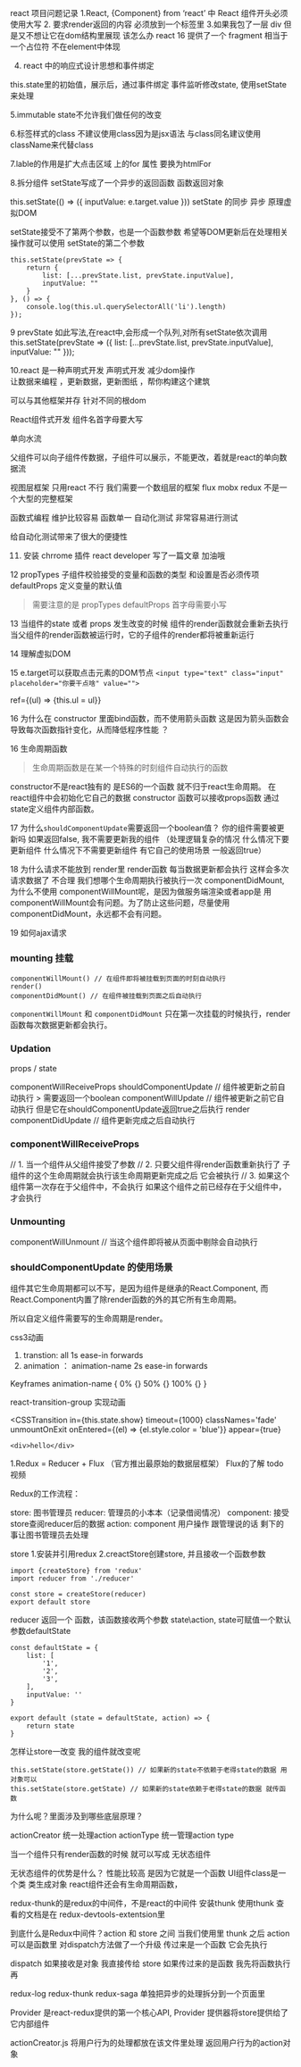 react 项目问题记录
1.React, {Component} from ‘react’ 中 React 组件开头必须使用大写 
2. 要求render返回的内容 必须放到一个标签里 
3.如果我包了一层 div 但是又不想让它在dom结构里展现 该怎么办 
react 16 提供了一个 fragment 相当于一个占位符 不在element中体现

4. react 中的响应式设计思想和事件绑定 

this.state里的初始值，展示后，通过事件绑定 事件监听修改state, 使用setState 来处理 

5.immutable state不允许我们做任何的改变 

6.标签样式的class 不建议使用class因为是jsx语法 与class同名建议使用 className来代替class

7.lable的作用是扩大点击区域  上的for
属性 要换为htmlFor 

8.拆分组件 setState写成了一个异步的返回函数 函数返回对象 

this.setState(() => ({
            inputValue: e.target.value
        }))
setState 的同步 异步 原理虚拟DOM

setState接受不了第两个参数，也是一个函数参数
希望等DOM更新后在处理相关操作就可以使用 setState的第二个参数
```
this.setState(prevState => {
    return {
        list: [...prevState.list, prevState.inputValue],
        inputValue: ""
    }
}, () => {
    console.log(this.ul.querySelectorAll('li').length)
});
```

9 prevState 如此写法,在react中,会形成一个队列,对所有setState依次调用
this.setState(prevState => ({
            list: [...prevState.list, prevState.inputValue],
            inputValue: ""
        }));

10.react 是一种声明式开发 声明式开发 减少dom操作  
让数据来编程 ，更新数据，更新图纸 ，帮你构建这个建筑 

可以与其他框架并存 针对不同的根dom 

React组件式开发 组件名首字母要大写

单向水流

父组件可以向子组件传数据，子组件可以展示，不能更改，着就是react的单向数据流 

视图层框架  只用react 不行 我们需要一个数组层的框架 flux mobx redux 不是一个大型的完整框架 

函数式编程 维护比较容易 函数单一  自动化测试 非常容易进行测试 

给自动化测试带来了很大的便捷性 


11. 安装 chrrome 插件 react developer
写了一篇文章 加油哦

12 propTypes 子组件校验接受的变量和函数的类型 和设置是否必须传项  
    defaultProps 定义变量的默认值  
> 需要注意的是 propTypes defaultProps 首字母需要小写 


13 当组件的state 或者 props 发生改变的时候 组件的render函数就会重新去执行 
 当父组件的render函数被运行时，它的子组件的render都将被重新运行  


14 理解虚拟DOM 

15 e.target可以获取点击元素的DOM节点
 `<input type="text" class="input" placeholder="你要干点啥" value="">`

 ref={(ul) => {this.ul = ul}}

16 为什么在 constructor 里面bind函数，而不使用箭头函数
这是因为箭头函数会导致每次函数指针变化，从而降低程序性能 ？


 16 生命周期函数 
 
 > 生命周期函数是在某一个特殊的时刻组件自动执行的函数 

constructor不是react独有的 是ES6的一个函数 就不归于react生命周期。
在react组件中会初始化它自己的数据 constructor 函数可以接收props函数 通过state定义组件内部函数。

17 为什么`shouldComponentUpdate`需要返回一个boolean值？
你的组件需要被更新吗 如果返回false, 我不需要更新我的组件 （处理逻辑复杂的情况 什么情况下要更新组件  什么情况下不需要更新组件  有它自己的使用场景 一般返回true）

18 为什么请求不能放到 render里
render函数 每当数据更新都会执行 这样会多次请求数据了 不合理 
我们想哪个生命周期执行被执行一次 componentDidMount, 为什么不使用 componentWillMount呢，是因为做服务端渲染或者app是 用componentWillMount会有问题。为了防止这些问题，尽量使用componentDidMount，永远都不会有问题。

19 如何ajax请求 


### mounting 挂载 
```
componentWillMount() // 在组件即将被挂载到页面的时刻自动执行
render() 
componentDidMount() // 在组件被挂载到页面之后自动执行
```

`componentWillMount` 和 `componentDidMount` 只在第一次挂载的时候执行，render函数每次数据更新都会执行。

### Updation
props / state

componentWillReceiveProps 
shouldComponentUpdate // 组件被更新之前自动执行 > 需要返回一个boolean 
componentWillUpdate // 组件被更新之前它自动执行 但是它在shouldComponentUpdate返回true之后执行 
render 
componentDidUpdate // 组件更新完成之后自动执行

### componentWillReceiveProps
// 1. 当一个组件从父组件接受了参数 
// 2. 只要父组件得render函数重新执行了 子组件的这个生命周期就会执行该生命周期更新完成之后 它会被执行
// 3. 如果这个组件第一次存在于父组件中，不会执行  如果这个组件之前已经存在于父组件中，才会执行 

### Unmounting
componentWillUnmount // 当这个组件即将被从页面中剔除会自动执行


### shouldComponentUpdate 的使用场景
组件其它生命周期都可以不写，是因为组件是继承的React.Component, 而React.Component内置了除render函数的外的其它所有生命周期。

所以自定义组件需要写的生命周期是render。


css3动画 

1. transtion: all 1s ease-in forwards 
2. animation ： animation-name 2s ease-in forwards 

Keyframes animation-name {
	0% {}
	50% {} 
	100% {} 
}



react-transition-group 实现动画 


<CSSTransition 
    in={this.state.show}
    timeout={1000}
    classNames='fade'
    unmountOnExit
    onEntered={(el) => {el.style.color = 'blue'}}
    appear={true}
>
    <div>hello</div>
</CSSTransition>


1.Redux = Reducer + Flux （官方推出最原始的数据层框架）
Flux的了解 todo 视频 

Redux的工作流程：  

store: 图书管理员
reducer: 管理员的小本本（记录借阅情况）
component: 接受store查阅reducer后的数据 
action: component 用户操作 跟管理说的话 剩下的事让图书管理员去处理 


store
1.安装并引用redux 2.creactStore创建store, 并且接收一个函数参数 

```
import {createStore} from 'redux'
import reducer from './reducer'

const store = createStore(reducer)
export default store 
```

reducer 返回一个 函数，该函数接收两个参数 state\action, state可赋值一个默认参数defaultState 
```
const defaultState = {
    list: [
        '1',
        '2',
        '3',
    ],
    inputValue: ''
}

export default (state = defaultState, action) => {
    return state
}
```

怎样让store一改变 我的组件就改变呢 
```
this.setState(store.getState()) // 如果新的state不依赖于老得state的数据 用对象可以
this.setState(store.getState) // 如果新的state依赖于老得state的数据 就传函数 
```
为什么呢？里面涉及到哪些底层原理？



actionCreator 统一处理action
actionType 统一管理action type

当一个组件只有render函数的时候 就可以写成 无状态组件 


无状态组件的优势是什么？
性能比较高 是因为它就是一个函数 UI组件class是一个类 类生成对象 react组件还会有生命周期函数，

redux-thunk的是redux的中间件，不是react的中间件 
安装thunk 使用thunk 查看的文档是在 redux-devtools-extentsion里 


到底什么是Redux中间件？action 和 store 之间 
当我们使用里 thunk 之后 action 可以是函数里  对dispatch方法做了一个升级 
传过来是一个函数 它会先执行 

dispatch 如果接收是对象 我直接传给 store
         如果传过来的是函数 我先将函数执行 再


redux-log
redux-thunk
redux-saga 单独把异步的处理拆分到一个页面里 





Provider 是react-redux提供的第一个核心API, Provider 提供器将store提供给了它内部组件

actionCreator.js 将用户行为的处理都放在该文件里处理 返回用户行为的action对象
